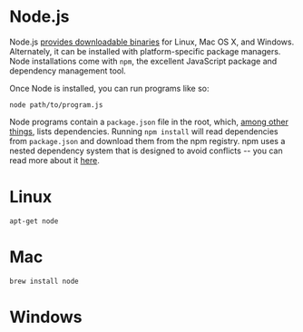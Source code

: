 # Node.js

Node.js [provides downloadable binaries](https://nodejs.org/download/) for Linux, Mac OS X, and Windows. Alternately, it can be installed with platform-specific package managers. Node installations come with `npm`, the excellent JavaScript package and dependency management tool.

Once Node is installed, you can run programs like so:

```
node path/to/program.js
```

Node programs contain a `package.json` file in the root, which, [among other things](https://docs.npmjs.com/files/package.json), lists dependencies. Running `npm install` will read dependencies from `package.json` and download them from the npm registry. npm uses a nested dependency system that is designed to avoid conflicts -- you can read more about it [here](http://maxogden.com/nested-dependencies.html).

# Linux

`apt-get node`

# Mac

`brew install node`

# Windows
